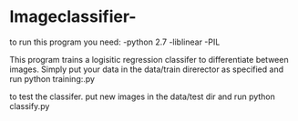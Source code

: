 Imageclassifier-
================
to run this program you need: 
-python 2.7
-liblinear
-PIL

This program trains a logisitic regression classifer to differentiate between images.
Simply put your data in the data/train direrector as specified and run 
python training:.py

to test the classifer. put new images in the data/test dir and run
python classify.py


